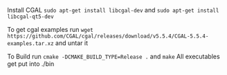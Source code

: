 
Install CGAL `sudo apt-get install libcgal-dev` and `sudo apt-get install libcgal-qt5-dev`

To get cgal examples run `wget https://github.com/CGAL/cgal/releases/download/v5.5.4/CGAL-5.5.4-examples.tar.xz` and untar it

To Build run `cmake -DCMAKE_BUILD_TYPE=Release .` and `make`
All executables get put into ./bin
